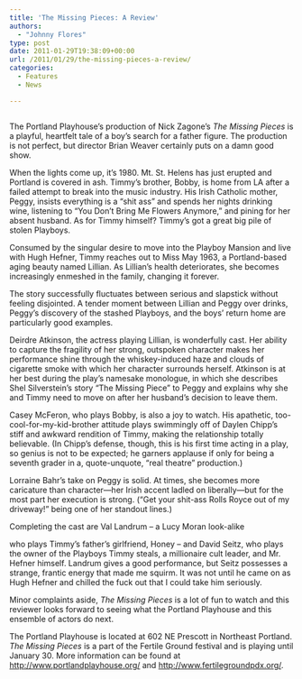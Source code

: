 ```yaml
---
title: 'The Missing Pieces: A Review'
authors: 
  - "Johnny Flores"
type: post
date: 2011-01-29T19:38:09+00:00
url: /2011/01/29/the-missing-pieces-a-review/
categories:
  - Features
  - News

---
```

<img class="alignleft size-medium wp-image-557" title="The Missing Pieces" src="https://i0.wp.com/www.reedquest.org/wp-content/uploads/2011/01/missing-photo-300x199.jpg?resize=300%2C199" alt="" data-recalc-dims="1" />

The Portland Playhouse’s production of Nick Zagone’s _The Missing_ _Pieces_ is a playful, heartfelt tale of a boy’s search for a father figure. The production is not perfect, but director Brian Weaver certainly puts on a damn good show.

When the lights come up, it’s 1980. Mt. St. Helens has just erupted and Portland is covered in ash. Timmy’s brother, Bobby, is home from LA after a failed attempt to break into the music industry. His Irish Catholic mother, Peggy, insists everything is a “shit ass” and spends her nights drinking wine, listening to “You Don’t Bring Me Flowers Anymore,” and pining for her absent husband. As for Timmy himself? Timmy’s got a great big pile of stolen Playboys.

Consumed by the singular desire to move into the Playboy Mansion and live with Hugh Hefner, Timmy reaches out to Miss May 1963, a Portland-based aging beauty named Lillian. As Lillian’s health deteriorates, she becomes increasingly enmeshed in the family, changing it forever.

The story successfully fluctuates between serious and slapstick without feeling disjointed. A tender moment between Lillian and Peggy over drinks, Peggy’s discovery of the stashed Playboys, and the boys’ return home are particularly good examples.
  
Deirdre Atkinson, the actress playing Lillian, is wonderfully cast. Her ability to capture the fragility of her strong, outspoken character makes her performance shine through the whiskey-induced haze and clouds of cigarette smoke with which her character surrounds herself. Atkinson is at her best during the play’s namesake monologue, in which she describes Shel Silverstein’s story “The Missing Piece” to Peggy and explains why she and Timmy need to move on after her husband’s decision to leave them.

Casey McFeron, who plays Bobby, is also a joy to watch. His apathetic, too-cool-for-my-kid-brother attitude plays swimmingly off of Daylen Chipp’s stiff and awkward rendition of Timmy, making the relationship totally believable. (In Chipp’s defense, though, this is his first time acting in a play, so genius is not to be expected; he garners applause if only for being a seventh grader in a, quote-unquote, “real theatre” production.)

Lorraine Bahr’s take on Peggy is solid. At times, she becomes more caricature than character—her Irish accent ladled on liberally—but for the most part her execution is strong. (“Get your shit-ass Rolls Royce out of my driveway!” being one of her standout lines.)

Completing the cast are Val Landrum – a Lucy Moran look-alike
  
who plays Timmy’s father’s girlfriend, Honey – and David Seitz, who plays the owner of the Playboys Timmy steals, a millionaire cult leader, and Mr. Hefner himself. Landrum gives a good performance, but Seitz possesses a strange, frantic energy that made me squirm. It was not until he came on as Hugh Hefner and chilled the fuck out that I could take him seriously.
  
Minor complaints aside, _The Missing Pieces_ is a lot of fun to watch and this reviewer looks forward to seeing what the Portland Playhouse and this ensemble of actors do next.

The Portland Playhouse is located at 602 NE Prescott in Northeast Portland. _The Missing Pieces_ is a part of the Fertile Ground festival and is playing until January 30. More information can be found at <http://www.portlandplayhouse.org/> and <http://www.fertilegroundpdx.org/>.